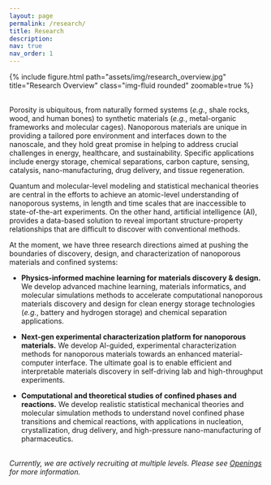 ```yaml
---
layout: page
permalink: /research/
title: Research
description: 
nav: true
nav_order: 1
---
```


<div class="row">
    <div class="col-sm mt-3 mt-md-0">
        {% include figure.html path="assets/img/research_overview.jpg" title="Research Overview" class="img-fluid rounded" zoomable=true %}
    </div>
</div>
<br>

Porosity is ubiquitous, from naturally formed systems (*e.g.*, shale rocks, wood, and human bones) to synthetic materials (*e.g.*, metal-organic frameworks and molecular cages). Nanoporous materials are unique in providing a tailored pore environment and interfaces down to the nanoscale, and they hold great promise in helping to address crucial challenges in energy, healthcare, and sustainability. Specific applications include energy storage, chemical separations, carbon capture, sensing, catalysis, nano-manufacturing, drug delivery, and tissue regeneration. <br>

Quantum and molecular-level modeling and statistical mechanical theories are central in the efforts to achieve an atomic-level understanding of nanoporous systems, in length and time scales that are inaccessible to state-of-the-art experiments. On the other hand, artificial intelligence (AI), provides a data-based solution to reveal important structure-property relationships that are difficult to discover with conventional methods. <br>

At the moment, we have three research directions aimed at pushing the boundaries of discovery, design, and characterization of nanoporous materials and confined systems:<br>

- **Physics-informed machine learning for materials discovery & design.** We develop advanced machine learning, materials informatics, and molecular simulations methods to accelerate computational nanoporous materials discovery and design for clean energy storage technologies (*e.g.*, battery and hydrogen storage) and chemical separation applications. <br>

- **Next-gen experimental characterization platform for nanoporous materials.** We develop AI-guided, experimental characterization methods for nanoporous materials towards an enhanced material-computer interface. The ultimate goal is to enable efficient and interpretable materials discovery in self-driving lab and high-throughput experiments. <br>

- **Computational and theoretical studies of confined phases and reactions.** We develop realistic statistical mechanical theories and molecular simulation methods to understand novel confined phase transitions and chemical reactions, with applications in nucleation, crystallization, drug delivery, and high-pressure nano-manufacturing of pharmaceutics. <br><br>

*Currently, we are actively recruiting at multiple levels. Please see [Openings](https://shiresearchgroup.github.io/openings/) for more information.*

 
